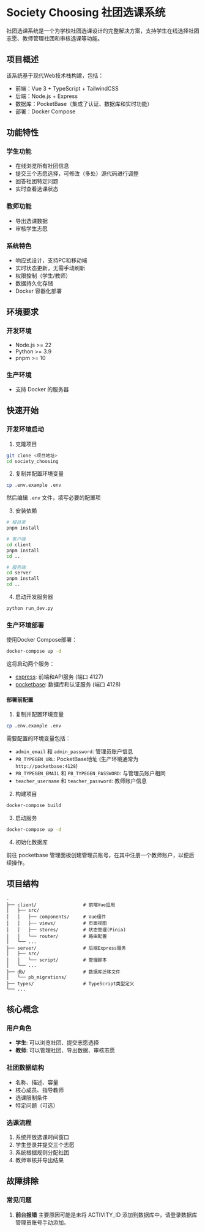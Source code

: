 # Society Choosing 社团选课系统

社团选课系统是一个为学校社团选课设计的完整解决方案，支持学生在线选择社团志愿、教师管理社团和审核选课等功能。

## 项目概述

该系统基于现代Web技术栈构建，包括：

- 前端：Vue 3 + TypeScript + TailwindCSS
- 后端：Node.js + Express
- 数据库：PocketBase（集成了认证、数据库和实时功能）
- 部署：Docker Compose

## 功能特性

### 学生功能

- 在线浏览所有社团信息
- 提交三个志愿选择，可修改（多处）源代码进行调整
- 回答社团特定问题
- 实时查看选课状态

### 教师功能

- 导出选课数据
- 审核学生志愿

### 系统特色

- 响应式设计，支持PC和移动端
- 实时状态更新，无需手动刷新
- 权限控制（学生/教师）
- 数据持久化存储
- Docker 容器化部署

## 环境要求

### 开发环境

- Node.js >= 22
- Python >= 3.9
- pnpm >= 10

### 生产环境

- 支持 Docker 的服务器

## 快速开始

### 开发环境启动

1. 克隆项目
```bash
git clone <项目地址>
cd society_choosing
```

2. 复制并配置环境变量
```bash
cp .env.example .env
```
然后编辑 `.env` 文件，填写必要的配置项

3. 安装依赖
```bash
# 根目录
pnpm install

# 客户端
cd client
pnpm install
cd ..

# 服务端
cd server
pnpm install
cd ..
```

4. 启动开发服务器
```bash
python run_dev.py
```

### 生产环境部署

使用Docker Compose部署：

```bash
docker-compose up -d
```

这将启动两个服务：

- [express](./Dockerfile.express): 前端和API服务 (端口 4127)
- [pocketbase](./Dockerfile.pocketbase): 数据库和认证服务 (端口 4128)

#### 部署前配置

1. 复制并配置环境变量
```bash
cp .env.example .env
```

需要配置的环境变量包括：
- `admin_email` 和 `admin_password`: 管理员账户信息
- `PB_TYPEGEN_URL`: PocketBase地址 (生产环境通常为 `http://pocketbase:4128`)
- `PB_TYPEGEN_EMAIL` 和 `PB_TYPEGEN_PASSWORD`: 与管理员账户相同
- `teacher_username` 和 `teacher_password`: 教师账户信息

2. 构建项目

```bash
docker-compose build
```

3. 启动服务

```bash
docker-compose up -d
```

4. 初始化数据库

前往 pocketbase 管理面板创建管理员账号，在其中注册一个教师账户，以便后续操作。

## 项目结构

```
.
├── client/                 # 前端Vue应用
│   ├── src/
│   │   ├── components/     # Vue组件
│   │   ├── views/          # 页面视图
│   │   ├── stores/         # 状态管理(Pinia)
│   │   └── router/         # 路由配置
│   └── ...
├── server/                 # 后端Express服务
│   ├── src/
│   │   └── script/         # 管理脚本
│   └── ...
├── db/                     # 数据库迁移文件
│   └── pb_migrations/
├── types/                  # TypeScript类型定义
└── ...
```

## 核心概念

### 用户角色

- **学生**: 可以浏览社团、提交志愿选择
- **教师**: 可以管理社团、导出数据、审核志愿

### 社团数据结构

- 名称、描述、容量
- 核心成员、指导教师
- 选课限制条件
- 特定问题（可选）

### 选课流程

1. 系统开放选课时间窗口
2. 学生登录并提交三个志愿
3. 系统根据规则分配社团
4. 教师审核并导出结果

## 故障排除

### 常见问题

1. **前台报错**
   主要原因可能是未将 ACTIVITY_ID 添加到数据库中，请登录数据库管理员账号手动添加。
